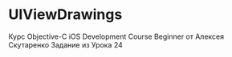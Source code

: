 # UIViewDrawings
Курс Objective-C iOS Development Course Beginner от Алексея Скутаренко Задание из Урока 24
